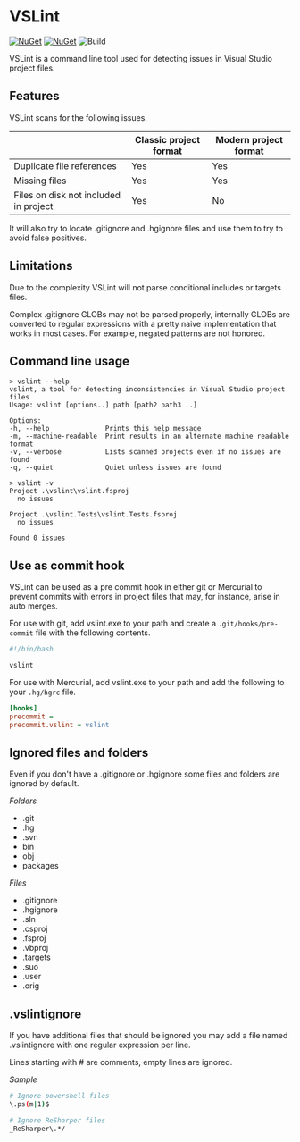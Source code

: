 # VSLint

[![NuGet](https://img.shields.io/nuget/v/VSLint.svg?maxAge=259200&label=VSLint)](https://www.nuget.org/packages/VSLint/)
[![NuGet](https://img.shields.io/nuget/v/dotnet-vslint.svg?maxAge=259200&label=dotnet-vslint)](https://www.nuget.org/packages/dotnet-vslint/)
![Build](https://github.com/steamcore/vslint/workflows/Build/badge.svg)

VSLint is a command line tool used for detecting issues in
Visual Studio project files.


## Features

VSLint scans for the following issues.

|                                       | Classic project format | Modern project format |
|---------------------------------------|------------------------|-----------------------|
| Duplicate file references             | Yes                    | Yes                   |
| Missing files                         | Yes                    | Yes                   |
| Files on disk not included in project | Yes                    | No                    |

It will also try to locate .gitignore and .hgignore files and use them
to try to avoid false positives.


## Limitations

Due to the complexity VSLint will not parse conditional includes or targets files.

Complex .gitignore GLOBs may not be parsed properly, internally GLOBs are converted
to regular expressions with a pretty naive implementation that works in most cases.
For example, negated patterns are not honored.


## Command line usage

	> vslint --help
	vslint, a tool for detecting inconsistencies in Visual Studio project files
	Usage: vslint [options..] path [path2 path3 ..]

	Options:
	-h, --help              Prints this help message
	-m, --machine-readable  Print results in an alternate machine readable format
	-v, --verbose           Lists scanned projects even if no issues are found
	-q, --quiet             Quiet unless issues are found

	> vslint -v
	Project .\vslint\vslint.fsproj
	  no issues

	Project .\vslint.Tests\vslint.Tests.fsproj
	  no issues

	Found 0 issues


## Use as commit hook

VSLint can be used as a pre commit hook in either git or Mercurial to prevent commits with
errors in project files that may, for instance, arise in auto merges.

For use with git, add vslint.exe to your path and create a `.git/hooks/pre-commit` file with the following contents.

```sh
#!/bin/bash

vslint
```

For use with Mercurial, add vslint.exe to your path and add the following to your `.hg/hgrc` file.

```ini
[hooks]
precommit =
precommit.vslint = vslint
```

## Ignored files and folders

Even if you don't have a .gitignore or .hgignore some files and folders
are ignored by default.

*Folders*

* .git
* .hg
* .svn
* bin
* obj
* packages

*Files*

* .gitignore
* .hgignore
* .sln
* .csproj
* .fsproj
* .vbproj
* .targets
* .suo
* .user
* .orig


## .vslintignore

If you have additional files that should be ignored you may add a
file named .vslintignore with one regular expression per line.

Lines starting with # are comments, empty lines are ignored.

*Sample*

```sh
# Ignore powershell files
\.ps(m|1)$

# Ignore ReSharper files
_ReSharper\.*/
```
